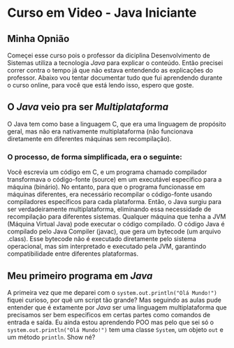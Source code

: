 # Curso em Video - Java Iniciante

## Minha Opnião
Começei esse curso pois o professor da diciplina Desenvolvimento de Sistemas utiliza a tecnologia *Java* para explicar o conteúdo. Então precisei correr contra o tempo já que não estava entendendo as explicações do professor.
Abaixo vou tentar documentar tudo que fui aprendendo durante o curso online, para você que está lendo isso, espero que goste.
## O *Java* veio pra ser *Multiplataforma*
O Java tem como base a linguagem C, que era uma linguagem de propósito geral, mas não era nativamente multiplataforma (não funcionava diretamente em diferentes máquinas sem recompilação).
### O processo, de forma simplificada, era o seguinte:
Você escrevia um código em C, e um programa chamado compilador transformava o código-fonte (source) em um executável específico para a máquina (binário). No entanto, para que o programa funcionasse em máquinas diferentes, era necessário recompilar o código-fonte usando compiladores específicos para cada plataforma.
Então, o Java surgiu para ser verdadeiramente multiplataforma, eliminando essa necessidade de recompilação para diferentes sistemas. Qualquer máquina que tenha a JVM (Máquina Virtual Java) pode executar o código compilado.
O código Java é compilado pelo Java Compiler (javac), que gera um bytecode (um arquivo .class). Esse bytecode não é executado diretamente pelo sistema operacional, mas sim interpretado e executado pela JVM, garantindo compatibilidade entre diferentes plataformas.
## Meu primeiro programa em *Java*
A primeira vez que me deparei com o `system.out.println("Olá Mundo!")` fiquei curioso, por quê um script tão grande? Mas seguindo as aulas pude entender que é extamente por *Java* ser uma linguagem multiplataforma que precisamos ser bem especificos em certas partes como comandos de entrada e saída. Eu ainda estou aprendendo POO mas pelo que sei só o `system.out.println("Olá Mundo!")` tem uma classe `System`, um objeto `out` e um método `println`. Show né?

